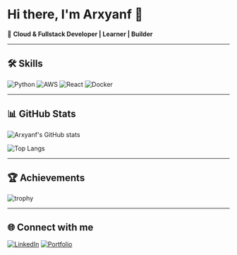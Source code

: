 # Hi there, I'm Arxyanf 👋

🚀 **Cloud & Fullstack Developer | Learner | Builder**

---

## 🛠️ Skills
![Python](https://img.shields.io/badge/-Python-333?style=flat&logo=python)
![AWS](https://img.shields.io/badge/-AWS-333?style=flat&logo=amazon-aws)
![React](https://img.shields.io/badge/-React-333?style=flat&logo=react)
![Docker](https://img.shields.io/badge/-Docker-333?style=flat&logo=docker)

---

## 📊 GitHub Stats
![Arxyanf's GitHub stats](https://github-readme-stats.vercel.app/api?username=arxyanf&show_icons=true&theme=dark)

![Top Langs](https://github-readme-stats.vercel.app/api/top-langs/?username=arxyanf&layout=compact&theme=dark)

---

## 🏆 Achievements
![trophy](https://github-profile-trophy.vercel.app/?username=arxyanf&theme=darkhub)

---

## 🌐 Connect with me
[![LinkedIn](https://img.shields.io/badge/LinkedIn-blue?style=flat&logo=linkedin)](https://linkedin.com/in/YOUR-LINK)
[![Portfolio](https://img.shields.io/badge/Website-000?style=flat&logo=vercel)](https://YOUR-WEBSITE.com)
